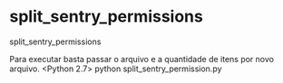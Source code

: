 # split_sentry_permissions
split_sentry_permissions

Para executar basta passar o arquivo e a quantidade de itens por novo arquivo.
<Python 2.7>
python split_sentry_permission.py <nome do arquivo permission json do sentry> <qtd de itens por>
